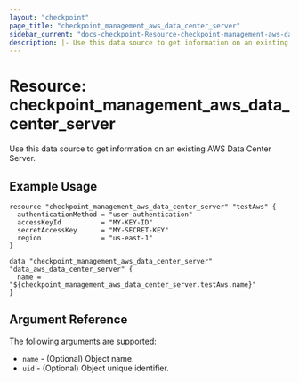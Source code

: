 ```yaml
---
layout: "checkpoint"
page_title: "checkpoint_management_aws_data_center_server"
sidebar_current: "docs-checkpoint-Resource-checkpoint-management-aws-data-center-server"
description: |- Use this data source to get information on an existing AWS data center server.
---
```


# Resource: checkpoint_management_aws_data_center_server

Use this data source to get information on an existing AWS Data Center Server.

## Example Usage

```hcl
resource "checkpoint_management_aws_data_center_server" "testAws" {
  authenticationMethod = "user-authentication"
  accessKeyId          = "MY-KEY-ID"
  secretAccessKey      = "MY-SECRET-KEY"
  region               = "us-east-1"
}

data "checkpoint_management_aws_data_center_server" "data_aws_data_center_server" {
  name = "${checkpoint_management_aws_data_center_server.testAws.name}"
}
```

## Argument Reference

The following arguments are supported:

* `name` - (Optional) Object name.
* `uid` - (Optional) Object unique identifier.
